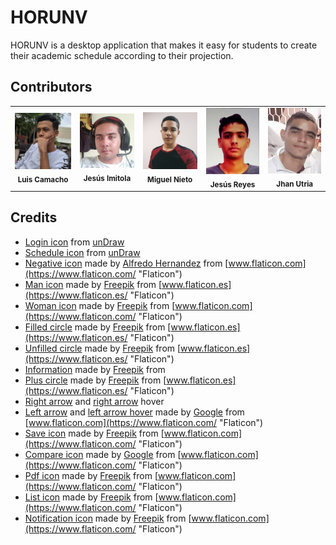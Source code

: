 # HORUNV
HORUNV is a desktop application that makes it easy for students to create 
their academic schedule according to their projection.


## Contributors
<table>
<tr>
    <td align="center"><img src="contributors/LuisCamacho.jpg" width="100px;" alt=""/><br /><sub><b>Luis Camacho</b></sub></a><br/></td>
    <td align="center"><img src="contributors/JesusImitola.jpg" width="100px;" alt=""/><br /><sub><b>Jesús Imitola</b></sub></a><br/></td>
    <td align="center"><img src="contributors/MiguelNieto.jpg" width="100px;" alt=""/><br /><sub><b>Miguel Nieto</b></sub></a><br/></td>
    <td align="center"><img src="contributors/JesusReyes.jpg" width="100px;" alt=""/><br /><sub><b>Jesús Reyes</b></sub></a><br/></td>
    <td align="center"><img src="contributors/JhanUtria.jpg" width="100px;" alt=""/><br /><sub><b>Jhan Utria</b></sub></a><br/></td>
</tr>
</table>

## Credits
- [Login icon](src/assets/login.png) from [unDraw](https://undraw.co/search)
- [Schedule icon](src/assets/schedule.png) from [unDraw](https://undraw.co/search)
- [Negative icon](src/assets/negative.png) made by [Alfredo Hernandez](https://www.flaticon.com/authors/alfredo-hernandez "Alfredo Hernandez")
    from [www.flaticon.com](https://www.flaticon.com/ "Flaticon")
- [Man icon](src/assets/man.png) made by [Freepik](https://www.flaticon.es/autores/freepik "Freepik") from [www.flaticon.es](https://www.flaticon.es/ "Flaticon")
- [Woman icon](src/assets/woman.png) made by [Freepik](https://www.flaticon.com/authors/freepik "Freepik") from [www.flaticon.com](https://www.flaticon.com/ "Flaticon")
- [Filled circle](src/assets/filled_circle.png) made by [Freepik](https://www.flaticon.es/autores/freepik "Freepik") from [www.flaticon.es](https://www.flaticon.es/ "Flaticon")
- [Unfilled circle](src/assets/unfilled_circle.png) made by [Freepik](https://www.flaticon.es/autores/freepik "Freepik") from [www.flaticon.es](https://www.flaticon.es/ "Flaticon")
- [Information](src/assets/Information.png) made by [Freepik](https://www.flaticon.com/authors/freepik "Freepik") from [](https://www.flaticon.com/ "Flaticon")
- [Plus circle](src/assets/plus.png) made by [Freepik](https://www.flaticon.es/autores/freepik "Freepik") from [www.flaticon.es](https://www.flaticon.es/ "Flaticon")
- [Right arrow](src/assets/right-arrow.png) and [right arrow](src/assets/right-arrow.png) hover
- [Left arrow](src/assets/left-arrow.png) and [left arrow hover](src/assets/left-arrow-hover.png) made by [Google](https://www.flaticon.com/authors/google "Google") from [www.flaticon.com](https://www.flaticon.com/ "Flaticon") 
- [Save icon](src/assets/save.png) made by [Freepik](https://www.flaticon.com/authors/freepik "Freepik") from [www.flaticon.com](https://www.flaticon.com/ "Flaticon")
- [Compare icon](src/assets/compare.png) made by [Google](https://www.flaticon.com/authors/google "Google") from [www.flaticon.com](https://www.flaticon.com/ "Flaticon")
- [Pdf icon](src/assets/pdf.png) made by [Freepik](https://www.flaticon.com/authors/freepik "Freepik") from [www.flaticon.com](https://www.flaticon.com/ "Flaticon")
- [List icon](src/assets/list.png) made by [Freepik](https://www.flaticon.com/authors/freepik "Freepik") from [www.flaticon.com](https://www.flaticon.com/ "Flaticon")
- [Notification icon](src/assets/notification.png) made by [Freepik](https://www.flaticon.com/authors/freepik "Freepik") from [www.flaticon.com](https://www.flaticon.com/ "Flaticon") 

